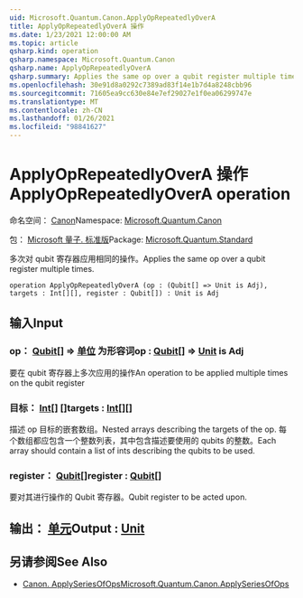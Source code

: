 ```yaml
---
uid: Microsoft.Quantum.Canon.ApplyOpRepeatedlyOverA
title: ApplyOpRepeatedlyOverA 操作
ms.date: 1/23/2021 12:00:00 AM
ms.topic: article
qsharp.kind: operation
qsharp.namespace: Microsoft.Quantum.Canon
qsharp.name: ApplyOpRepeatedlyOverA
qsharp.summary: Applies the same op over a qubit register multiple times.
ms.openlocfilehash: 30e91d8a0292c7389ad83f14e1b7d4a8248cbb96
ms.sourcegitcommit: 71605ea9cc630e84e7ef29027e1f0ea06299747e
ms.translationtype: MT
ms.contentlocale: zh-CN
ms.lasthandoff: 01/26/2021
ms.locfileid: "98841627"
---
```

# <a name="applyoprepeatedlyovera-operation"></a><span data-ttu-id="2b6d4-102">ApplyOpRepeatedlyOverA 操作</span><span class="sxs-lookup"><span data-stu-id="2b6d4-102">ApplyOpRepeatedlyOverA operation</span></span>

<span data-ttu-id="2b6d4-103">命名空间： [Canon](xref:Microsoft.Quantum.Canon)</span><span class="sxs-lookup"><span data-stu-id="2b6d4-103">Namespace: [Microsoft.Quantum.Canon](xref:Microsoft.Quantum.Canon)</span></span>

<span data-ttu-id="2b6d4-104">包： [Microsoft 量子. 标准版](https://nuget.org/packages/Microsoft.Quantum.Standard)</span><span class="sxs-lookup"><span data-stu-id="2b6d4-104">Package: [Microsoft.Quantum.Standard](https://nuget.org/packages/Microsoft.Quantum.Standard)</span></span>


<span data-ttu-id="2b6d4-105">多次对 qubit 寄存器应用相同的操作。</span><span class="sxs-lookup"><span data-stu-id="2b6d4-105">Applies the same op over a qubit register multiple times.</span></span>

```qsharp
operation ApplyOpRepeatedlyOverA (op : (Qubit[] => Unit is Adj), targets : Int[][], register : Qubit[]) : Unit is Adj
```


## <a name="input"></a><span data-ttu-id="2b6d4-106">输入</span><span class="sxs-lookup"><span data-stu-id="2b6d4-106">Input</span></span>

### <a name="op--qubit--unit--is-adj"></a><span data-ttu-id="2b6d4-107">op： [Qubit](xref:microsoft.quantum.lang-ref.qubit)[] => [单位](xref:microsoft.quantum.lang-ref.unit)  为形容词</span><span class="sxs-lookup"><span data-stu-id="2b6d4-107">op : [Qubit](xref:microsoft.quantum.lang-ref.qubit)[] => [Unit](xref:microsoft.quantum.lang-ref.unit)  is Adj</span></span>

<span data-ttu-id="2b6d4-108">要在 qubit 寄存器上多次应用的操作</span><span class="sxs-lookup"><span data-stu-id="2b6d4-108">An operation to be applied multiple times on the qubit register</span></span>


### <a name="targets--int"></a><span data-ttu-id="2b6d4-109">目标： [Int](xref:microsoft.quantum.lang-ref.int)[] []</span><span class="sxs-lookup"><span data-stu-id="2b6d4-109">targets : [Int](xref:microsoft.quantum.lang-ref.int)[][]</span></span>

<span data-ttu-id="2b6d4-110">描述 op 目标的嵌套数组。</span><span class="sxs-lookup"><span data-stu-id="2b6d4-110">Nested arrays describing the targets of the op.</span></span> <span data-ttu-id="2b6d4-111">每个数组都应包含一个整数列表，其中包含描述要使用的 qubits 的整数。</span><span class="sxs-lookup"><span data-stu-id="2b6d4-111">Each array should contain a list of ints describing the qubits to be used.</span></span>


### <a name="register--qubit"></a><span data-ttu-id="2b6d4-112">register： [Qubit](xref:microsoft.quantum.lang-ref.qubit)[]</span><span class="sxs-lookup"><span data-stu-id="2b6d4-112">register : [Qubit](xref:microsoft.quantum.lang-ref.qubit)[]</span></span>

<span data-ttu-id="2b6d4-113">要对其进行操作的 Qubit 寄存器。</span><span class="sxs-lookup"><span data-stu-id="2b6d4-113">Qubit register to be acted upon.</span></span>



## <a name="output--unit"></a><span data-ttu-id="2b6d4-114">输出： [单元](xref:microsoft.quantum.lang-ref.unit)</span><span class="sxs-lookup"><span data-stu-id="2b6d4-114">Output : [Unit](xref:microsoft.quantum.lang-ref.unit)</span></span>



## <a name="see-also"></a><span data-ttu-id="2b6d4-115">另请参阅</span><span class="sxs-lookup"><span data-stu-id="2b6d4-115">See Also</span></span>

- [<span data-ttu-id="2b6d4-116">Canon. ApplySeriesOfOps</span><span class="sxs-lookup"><span data-stu-id="2b6d4-116">Microsoft.Quantum.Canon.ApplySeriesOfOps</span></span>](xref:Microsoft.Quantum.Canon.ApplySeriesOfOps)